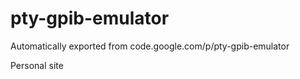 # pty-gpib-emulator
Automatically exported from code.google.com/p/pty-gpib-emulator

Personal site

